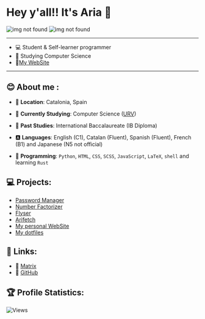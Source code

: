 
# Hey y'all!! It's Aria 👋

![img not found](https://github-readme-stats.vercel.app/api?username=lxbx44&show_icons=true&include_all_commits=true&theme=nord&cache_seconds=3200&hide_border=true)
![img not found](https://github-readme-stats.vercel.app/api/top-langs/?username=lxbx44&layout=compact&theme=nord&hide_border=true)

---------------------------------------------------------------------------------------------------

- 💻 Student & Self-learner programmer
- 📖 Studying Computer Science 
- 💠[My WebSite](https://ariadev.me/)

---------------------------------------------------------------------------------------------------

## 😊 About me :

- 📍 **Location**: Catalonia, Spain 
- 📕 **Currently Studying**: Computer Science ([URV](https://www.urv.cat/en/))
- 📖 **Past Studies**: International Baccalaureate (IB Diploma)
- 🅰 **Languages**: English (C1), Catalan (Fluent), Spanish (Fluent), French (B1) and Japanese (N5 not official)


- 🐍 **Programming**: `Python`, `HTML`, `CSS`, `SCSS`, `JavaScript`, `LaTeX`, `shell` and learning `Rust`

## 💻 Projects: 

- [Password Manager](https://github.com/lxbx44/password_manager)
- [Number Factorizer](https://github.com/lxbx44/EzFAC70R)
- [Flyser](https://github.com/lxbx44/flyser)
- [Arifetch](https://github.com/lxbx44/arifetch)
- [My personal WebSite](https://github.com/lxbx44/lxbx44.github.io)
- [My dotfiles](https://github.com/lxbx44/dotfiles)

## 📎 Links: 

- 💬 [Matrix](https://matrix.to/#/@lxbx:matrix.org)
- 🔌 [GitHub](https://github.com/lxbx44)


## 🏆 Profile Statistics:

![Views](https://komarev.com/ghpvc/?username=rogerrfs&color=blueviolet&style=flat-square)


